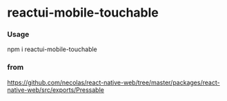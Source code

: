 # reactui-mobile-touchable

### Usage

npm i reactui-mobile-touchable

### from
https://github.com/necolas/react-native-web/tree/master/packages/react-native-web/src/exports/Pressable
